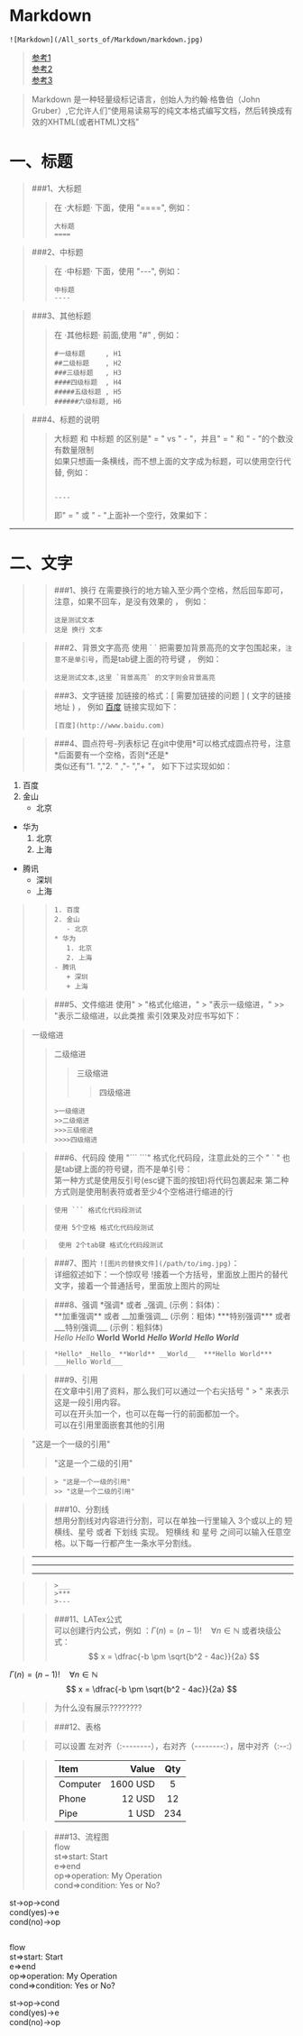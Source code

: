 Markdown
==
`![Markdown](/All_sorts_of/Markdown/markdown.jpg)`

>[参考1](：https://blog.csdn.net/shaukon/article/details/78173911)  
>[参考2](：https://blog.csdn.net/qq_40815337/article/details/83379005)  
>[参考3](：https://maxiang.io/)  


> Markdown 是一种轻量级标记语言，创始人为约翰·格鲁伯（John Gruber）,它允许人们“使用易读易写的纯文本格式编写文档，然后转换成有效的XHTML(或者HTML)文档”  

一、标题
==

>###1、大标题  
>>在  ·大标题· 下面，使用 "====", 例如： 
>>```
>>大标题 
>>====
>>```
 
>###2、中标题  
>>在  ·中标题· 下面，使用 "---", 例如： 
>>```
>>中标题 
>>----
>>```

>###3、其他标题  
>>在  ·其他标题· 前面,使用 "#" , 例如： 
>>```
>>#一级标题     , H1
>>##二级标题    , H2 
>>###三级标题   , H3  
>>####四级标题  , H4
>>#####五级标题 , H5 
>>######六级标题, H6 
>>```

>###4、标题的说明
>> 大标题 和 中标题 的区别是" = " vs " - "，并且" = " 和 " - "的个数没有数量限制  
>> 如果只想画一条横线，而不想上面的文字成为标题，可以使用空行代替, 例如：  
>>``` 
>> 
>>----  
>>```  
>> 即" = " 或 " - "上面补一个空行，效果如下：

---

二、文字
==
>> ###1、换行
>>在需要换行的地方输入至少两个空格，然后回车即可，注意，如果不回车，是没有效果的 ， 例如：  
>>``` 
>>这是测试文本  
>>这是 换行 文本 
>>``` 

>> ###2、背景文字高亮 
>>使用 \` \` 把需要加背景高亮的文字包围起来，`注意不是单引号`，而是tab键上面的符号键 ， 例如：  
>>``` 
>>这是测试文本,这里 `背景高亮` 的文字则会背景高亮  
>>```  

>> ###3、文字链接
>>加链接的格式：\[ 需要加链接的问题 \] \( 文字的链接地址 \) ， 例如 [百度](http://www.baidu.com) 链接实现如下：  
>>``` 
>>[百度](http://www.baidu.com) 
>>```  

>> ###4、圆点符号-列表标记
>>在git中使用\*可以格式成圆点符号，注意\*后面要有一个空格，否则\*还是\*   
>>类似还有"1. ","2. " ,"- ","+ "， 如下下过实现如如：  
1. 百度
2. 金山
    - 北京   
* 华为 
    1. 北京
    2. 上海
- 腾讯  
    + 深圳
    + 上海  
 
>>```  
>>1. 百度  
>>2. 金山  
>>    - 北京     
>>* 华为  
>>    1. 北京  
>>    2. 上海  
>>- 腾讯   
>>    + 深圳  
>>    + 上海    
>>```  


>> ###5、文件缩进
>>使用" \> "格式化缩进，" \> "表示一级缩进，" \>\> "表示二级缩进，以此类推 索引效果及对应书写如下：      

>一级缩进  
>>二级缩进   
>>>三级缩进 
>>>>四级缩进   
>>```  
>>>一级缩进  
>>>>二级缩进   
>>>>>三级缩进 
>>>>>>四级缩进  
>>```  



>> ###6、代码段
>>使用 "\`\`\`  \`\`\`" 格式化代码段，注意此处的三个 " \` " 也是tab键上面的符号键，而不是单引号：      
>>第一种方式是使用反引号(esc键下面的按钮)将代码包裹起来
>>第二种方式则是使用制表符或者至少4个空格进行缩进的行

>>```  
>>使用 ``` 格式化代码段测试
>>```  
>>     使用 5个空格 格式化代码段测试

>>      使用 2个tab键 格式化代码段测试


>> ###7、图片
>>`![图片的替换文件](/path/to/img.jpg)`：      
>>详细叙述如下：一个惊叹号 !接着一个方括号，里面放上图片的替代文字，接着一个普通括号，里面放上图片的网址  



>> ###8、强调
>>\*强调\* 或者 \_强调\_ (示例：斜体)：      
>>\*\*加重强调\*\* 或者 \_\_加重强调\_\_ (示例：粗体)
>>\*\*\*特别强调\*\*\* 或者 \_\_\_特别强调\_\_\_ (示例：粗斜体)  
>>*Hello* _Hello_ **World** __World__  ***Hello World***  ___Hello World___  

>>```  
>>*Hello* _Hello_ **World** __World__  ***Hello World***  ___Hello World___  
>>``` 


>> ###9、引用  
>>在文章中引用了资料，那么我们可以通过一个右尖括号 " > " 来表示这是一段引用内容。   
>>可以在开头加一个，也可以在每一行的前面都加一个。  
>>可以在引用里面嵌套其他的引用  

> "这是一个一级的引用"
>> "这是一个二级的引用"

>>```  
>>> "这是一个一级的引用"
>>>> "这是一个二级的引用"
>>```  

>> ###10、分割线  
>>想用分割线对内容进行分割，可以在单独一行里输入 3个或以上的 短横线、星号 或者 下划线 实现。
>> 短横线 和 星号 之间可以输入任意空格。以下每一行都产生一条水平分割线。  

>___
>***
>---

>>```  
>>>___
>>>***
>>>---
>>``` 

>> ###11、LATex公式  
>>可以创建行内公式，例如 ：$\Gamma(n) = (n-1)!\quad\forall n\in\mathbb N$
>>或者块级公式：$$	x = \dfrac{-b \pm \sqrt{b^2 - 4ac}}{2a} $$  

$\Gamma(n) = (n-1)!\quad\forall n\in\mathbb N$  
$$	x = \dfrac{-b \pm \sqrt{b^2 - 4ac}}{2a} $$
>>为什么没有展示????????


>> ###12、表格    

>>可以设置 左对齐（:--------），右对齐（--------:），居中对齐（:--:）  

>> | Item      |    Value | Qty  |   
>> | :-------- | --------:| :--: |    
>> | Computer  | 1600 USD |  5   |     
>> | Phone     |   12 USD |  12  |   
>> | Pipe      |    1 USD | 234  |  


>> ###13、流程图  
flow  
st=>start: Start  
e=>end  
op=>operation: My Operation  
cond=>condition: Yes or No?  

st->op->cond  
cond(yes)->e  
cond(no)->op  



>>```  
flow  
st=>start: Start  
e=>end  
op=>operation: My Operation  
cond=>condition: Yes or No?  

st->op->cond  
cond(yes)->e  
cond(no)->op  
>>``` 
